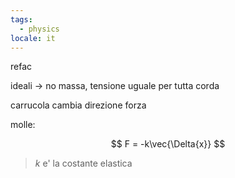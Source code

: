 ```yaml
---
tags:
  - physics
locale: it
---
```


refac

ideali -> no massa, tensione uguale per tutta corda

carrucola cambia direzione forza

molle:

$$
F = -k\vec{\Delta{x}}
$$

> $k$ e' la costante elastica
